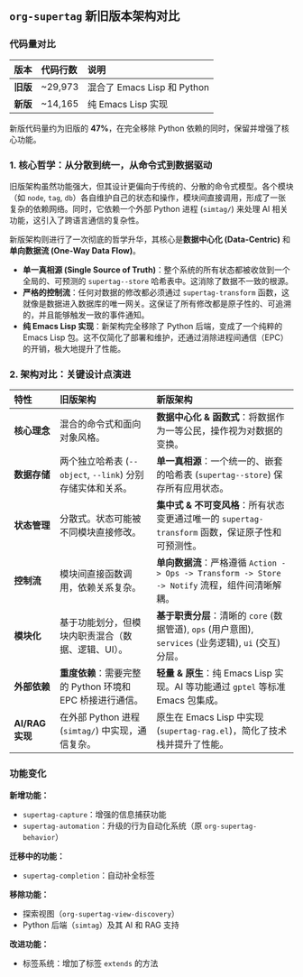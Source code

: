 ## `org-supertag` 新旧版本架构对比

### 代码量对比

| 版本 | 代码行数 | 说明 |
| :--- | :--- | :--- |
| **旧版** | ~29,973 | 混合了 Emacs Lisp 和 Python |
| **新版** | ~14,165 | 纯 Emacs Lisp 实现 |

新版代码量约为旧版的 **47%**，在完全移除 Python 依赖的同时，保留并增强了核心功能。

### 1. 核心哲学：从分散到统一，从命令式到数据驱动

旧版架构虽然功能强大，但其设计更偏向于传统的、分散的命令式模型。各个模块（如 `node`, `tag`, `db`）各自维护自己的状态和操作，模块间直接调用，形成了一张复杂的依赖网络。同时，它依赖一个外部 Python 进程 (`simtag/`) 来处理 AI 相关功能，这引入了跨语言通信的复杂性。

新版架构则进行了一次彻底的哲学升华，其核心是**数据中心化 (Data-Centric)** 和**单向数据流 (One-Way Data Flow)**。

-   **单一真相源 (Single Source of Truth)**：整个系统的所有状态都被收敛到一个全局的、可预测的 `supertag--store` 哈希表中。这消除了数据不一致的根源。
-   **严格的控制流**：任何对数据的修改都必须通过 `supertag-transform` 函数，这就像是数据进入数据库的唯一网关。这保证了所有修改都是原子性的、可追溯的，并且能够触发一致的事件通知。
-   **纯 Emacs Lisp 实现**：新架构完全移除了 Python 后端，变成了一个纯粹的 Emacs Lisp 包。这不仅简化了部署和维护，还通过消除进程间通信（EPC）的开销，极大地提升了性能。

### 2. 架构对比：关键设计点演进

| 特性 | 旧版架构 | 新版架构 |
| :--- | :--- | :--- |
| **核心理念** | 混合的命令式和面向对象风格。 | **数据中心化 & 函数式**：将数据作为一等公民，操作视为对数据的变换。 |
| **数据存储** | 两个独立哈希表 (`--object`, `--link`) 分别存储实体和关系。 | **单一真相源**：一个统一的、嵌套的哈希表 (`supertag--store`) 保存所有应用状态。 |
| **状态管理**| 分散式。状态可能被不同模块直接修改。 | **集中式 & 不可变风格**：所有状态变更通过唯一的 `supertag-transform` 函数，保证原子性和可预测性。 |
| **控制流** | 模块间直接函数调用，依赖关系复杂。 | **单向数据流**：严格遵循 `Action -> Ops -> Transform -> Store -> Notify` 流程，组件间清晰解耦。 |
| **模块化** | 基于功能划分，但模块内职责混合（数据、逻辑、UI）。 | **基于职责分层**：清晰的 `core` (数据管道), `ops` (用户意图), `services` (业务逻辑), `ui` (交互) 分层。 |
| **外部依赖** | **重度依赖**：需要完整的 Python 环境和 EPC 桥接进行通信。 | **轻量 & 原生**：纯 Emacs Lisp 实现。AI 等功能通过 `gptel` 等标准 Emacs 包集成。 |
| **AI/RAG 实现** | 在外部 Python 进程 (`simtag/`) 中实现，通信复杂。 | 原生在 Emacs Lisp 中实现 (`supertag-rag.el`)，简化了技术栈并提升了性能。 |

### 功能变化

**新增功能：**
- `supertag-capture`：增强的信息捕获功能
- `supertag-automation`：升级的行为自动化系统（原 `org-supertag-behavior`）

**迁移中的功能：**
- `supertag-completion`：自动补全标签

**移除功能：**
- 探索视图（`org-supertag-view-discovery`）
- Python 后端（`simtag`）及其 AI 和 RAG 支持

**改进功能：**
- 标签系统：增加了标签 `extends` 的方法
